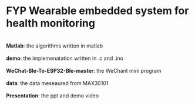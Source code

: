 # FYP Wearable embedded system for health monitoring
<br> **Matlab**: the algorithms written in matlab <br>
<br> **demo**: the implemenatation written in .c and .ino <br>
<br> **WeChat-Ble-To-ESP32-Ble-master**: the WeChant mini program <br>
<br> **data**: the data meseaured from MAX30101 <br>
<br> **Presentation**: the ppt and demo video <br>
